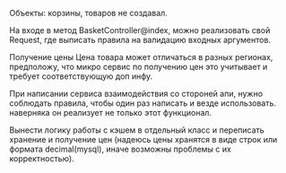 Объекты: корзины, товаров не создавал.

На входе в метод BasketController@index, можно реализовать свой Request, где выписать правила на валидацию входных аргументов.

Получение цены
Цена товара может отличаться в разных регионах, предположу, что микро сервис по получению цен это учитывает и требует соответствующую доп инфу.

При написании сервиса взаимодействия со стороней апи, нужно соблюдать правила, чтобы один раз написать и везде использовать. наверняка он реализует не только этот функционал.

Вынести логику работы с кэшем в отдельный класс и переписать хранение и получение цен (надеюсь цены хранятся в виде строк или формата decimal(mysql), иначе возможны проблемы с их корректностью).
